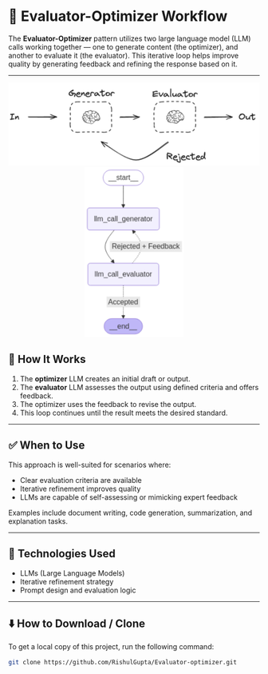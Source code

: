 # 🤖 Evaluator-Optimizer Workflow

The **Evaluator-Optimizer** pattern utilizes two large language model (LLM) calls working together — one to generate content (the optimizer), and another to evaluate it (the evaluator). This iterative loop helps improve quality by generating feedback and refining the response based on it.

---
<div align="center">
  <img src="https://github.com/RishulGupta/Evaluator-optimizer/blob/429aa39d13e2b86fb2fe34e4bbf1bc89f87ff010/Screenshot%202025-07-24%20210918.png" width="600">
  <img src="https://github.com/RishulGupta/Evaluator-optimizer/blob/429aa39d13e2b86fb2fe34e4bbf1bc89f87ff010/Screenshot%202025-07-24%20210846.png" width="200">
</div>


## 🔄 How It Works

1. The **optimizer** LLM creates an initial draft or output.
2. The **evaluator** LLM assesses the output using defined criteria and offers feedback.
3. The optimizer uses the feedback to revise the output.
4. This loop continues until the result meets the desired  standard.

---

## ✅ When to Use

This approach is well-suited for scenarios where:

- Clear evaluation criteria are available
- Iterative refinement improves quality
- LLMs are capable of self-assessing or mimicking expert feedback

Examples include document writing, code generation, summarization, and explanation tasks.

---

## 🧠 Technologies Used

- LLMs (Large Language Models)
- Iterative refinement strategy
- Prompt design and evaluation logic

---

## ⬇️ How to Download / Clone

To get a local copy of this project, run the following command:

```bash
git clone https://github.com/RishulGupta/Evaluator-optimizer.git
